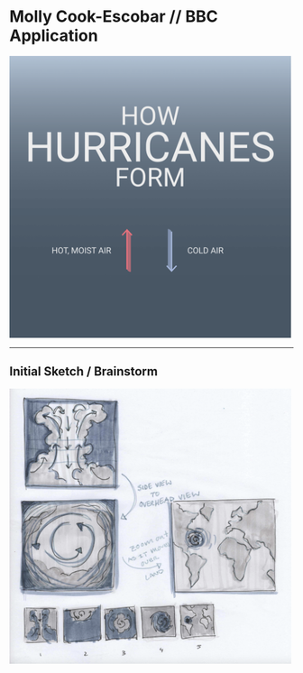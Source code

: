 # Molly Cook-Escobar // BBC Application

<!-- <img style="width:300px" src="hurricane.gif" alt="description of gif" /> 
 -->
<img style="width:500px; margin: 0 auto" src="hurricane_3.gif" alt="hurricane gif" /> 

<hr>

<h2>Initial Sketch / Brainstorm</h2>

<img style="width:500px; margin: 0 auto" src="hurricane_sketch.png" alt="hurricane sketch" /> 
